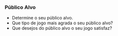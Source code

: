 ### Público Alvo
- Determine o seu público alvo.
- Que tipo de jogo mais agrada o seu público alvo?
- Que desejos do público alvo o seu jogo satisfaz?

